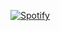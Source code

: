 [![Spotify](https://novatorem-namagotchi.vercel.app/api/spotify)](https://open.spotify.com/user/USER_NAME)
